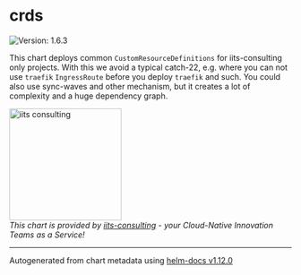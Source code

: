 # crds

![Version: 1.6.3](https://img.shields.io/badge/Version-1.6.3-informational?style=flat-square)

This chart deploys common `CustomResourceDefinitions` for iits-consulting only projects.
With this we avoid a typical catch-22, e.g. where you can not use `traefik`
`IngressRoute` before you deploy `traefik` and such.
You could also use sync-waves and other mechanism, but it creates a lot of complexity
and a huge dependency graph.

<img src="https://iits-consulting.de/wp-content/uploads/2021/08/iits-logo-2021-red-square-xl.png"
alt="iits consulting" id="logo" width="200" height="200">
<br>
*This chart is provided by [iits-consulting](https://iits-consulting.de/) - your Cloud-Native Innovation Teams as a Service!*

----------------------------------------------
Autogenerated from chart metadata using [helm-docs v1.12.0](https://github.com/norwoodj/helm-docs/releases/v1.12.0)
